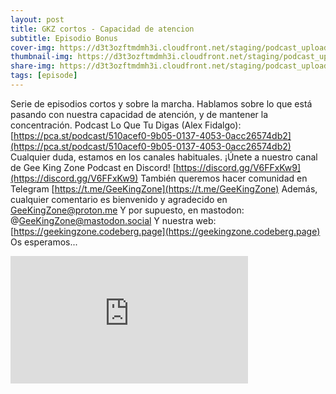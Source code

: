 ```yaml
---
layout: post
title: GKZ cortos - Capacidad de atencion
subtitle: Episodio Bonus
cover-img: https://d3t3ozftmdmh3i.cloudfront.net/staging/podcast_uploaded_episode/14743809/14743809-1691161547259-4250a11bbf06e.jpg
thumbnail-img: https://d3t3ozftmdmh3i.cloudfront.net/staging/podcast_uploaded_episode/14743809/14743809-1691161547259-4250a11bbf06e.jpg
share-img: https://d3t3ozftmdmh3i.cloudfront.net/staging/podcast_uploaded_episode/14743809/14743809-1691161547259-4250a11bbf06e.jpg
tags: [episode]
---
```


Serie de episodios cortos y sobre la marcha.
Hablamos sobre lo que está pasando con nuestra capacidad de atención, y de mantener la concentración.
Podcast Lo Que Tu Digas (Alex Fidalgo): [https://pca.st/podcast/510acef0-9b05-0137-4053-0acc26574db2](https://pca.st/podcast/510acef0-9b05-0137-4053-0acc26574db2)
Cualquier duda, estamos en los canales habituales.
¡Únete a nuestro canal de Gee King Zone Podcast en Discord! [https://discord.gg/V6FFxKw9](https://discord.gg/V6FFxKw9)
También queremos hacer comunidad en Telegram [https://t.me/GeeKingZone](https://t.me/GeeKingZone)
Además, cualquier comentario es bienvenido y agradecido en GeeKingZone@proton.me
Y por supuesto, en mastodon: @GeeKingZone@mastodon.social
Y nuestra web: [https://geekingzone.codeberg.page](https://geekingzone.codeberg.page)
Os esperamos...
<iframe src='https://podcasters.spotify.com/pod/show/geekingzone/embed/episodes/GKZ-cortos---Capacidad-de-atencin-e1ujc9l' height='204px' width='380px' frameborder='0' scrolling='no'></iframe>